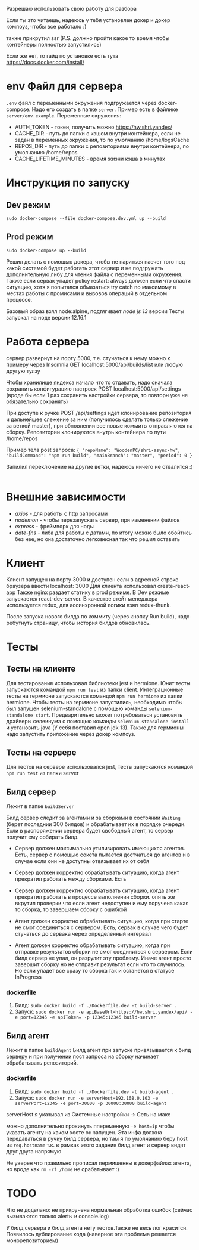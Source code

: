 Разрешаю использовать свою работу для разбора

Если ты это читаешь, надеюсь у тебя установлен докер и докер компоуз, чтобы все работало :)

также прикрутил ssr (P.S. должно пройти какое то время чтобы контейнеры полностью запустились)

Если же нет, то гайд по установке есть тута https://docs.docker.com/install/

# env Файл для сервера
 `.env` файл с переменными окружения подгружается через docker-compose. Надо его создать в папке `server`. Пример есть в файлике `server/env.example`.
Переменные окружения:
- AUTH_TOKEN - токен, получить можно https://hw.shri.yandex/
- CACHE_DIR - путь до папки с кэшом внутри контейнера, если не задан в переменных окружения, то по умолчанию /home/logsCache
- REPOS_DIR - путь до папки с репозиториями внутри контейнера, по умолчанию /home/repos
- CACHE_LIFETIME_MINUTES - время жизни кэша в минутах

# Инструкция по запуску

## Dev режим
`sudo docker-compose --file docker-compose.dev.yml up --build`

## Prod режим
`sudo docker-compose up --build`

Решил делать с помощью докера, чтобы не париться насчет того под какой системой будет работать этот сервер и не подгружать дополнительную либу для чтения файла с переменными окружения. Также если сервак упадет policy restart: always должен если что спасти ситуацию, хотя я попытался обмазаться try catch по максимому в местах работы с промисами и вызовов операций в отдельном процессе.

Базовый образ взял node:alpine, подтягивает *node js 13* версии
Тесты запускал на ноде версии 12.16.1

# Работа сервера
сервер развернут на порту 5000, т.е. стучаться к нему можно к примеру через Insomnia GET localhost:5000/api/builds/list или любую другую тулзу

Чтобы хранилище яндекса начало что то отдавать, надо сначала сохранить конфигурацию настроек POST localhost:5000/api/settings (вроде бы если 1 раз сохранить настройки сервера, то повторн уже не обязательно сохранять)

При доступе к ручке POST /api/settings идет клонирование репозитория и дальнейшее слежение за ним (получилось сделать только слежение за веткой master), при обновлении все новые коммиты отправляются на сборку. Репозитории клонируются внутрь контейнера по пути /home/repos

Пример тела post запроса:
`
{
  "repoName": "WoodenPC/shri-async-hw",
  "buildCommand": "npm run build",
  "mainBranch": "master",
  "period": 0
}
`

Запилил переключение на другие ветки, надеюсь ничего не отвалится :)
 
# Внешние зависимости
- *axios* - для работы с http запросами
- *nodemon* - чтобы перезапускать сервер, при изменении файлов
- *express* - фреймворк для ноды
- *date-fns* - либа для работы с датами, по итогу можно было обойтись без нее, но она достаточно легковесная так что решил оставить

# Клиент
Клиент запущен на порту 3000 и доступен если в адресной строке браузера ввести localhost: 3000
Для клиента использовал create-react-app
Также nginx раздает статику в prod режиме.
В Dev режиме запускается react-dev-server. В качестве стейт менеджера используется redux, для ассинхронной логики взял redux-thunk.

После запуска нового билда по коммиту (через кнопку Run build), надо ребутнуть страницу, чтобы история билдов обновилась.

# Тесты

## Тесты на клиенте

Для тестирования использовал библиотеки jest и hermione.
Юнит тесты запускаются командой `npm run test` из папки client.
Интеграционные тесты на гермионе запускаются командой `npm run hermione` из папки hermione.
Чтобы тесты на гермионе запустились, необходимо чтобы был запущен selenium-standalone с помощью команды `selenium-standalone start`. Предварительно может потребоваться установить драйверы селеинума с помощью команды `selenium-standalone install` и установить java (У себя поставил open jdk 13). Также для гермионы надо запустить приложение через докер компоуз.

## Тесты на сервере

Для тестов на сервере использовался jest, тесты запускаются командой `npm run test` из папки server

## Билд сервер
Лежит в папке `buildServer`

Билд сервер следит за агентами и за сборками в состоянии `Waiting` (берет последнии 300 билдов) и обрабатывает их в порядке очереди. Если в распоряжении сервера будет свободный агент, то сервер получит ему собирать билд.

- Сервер должен максимально утилизировать имеющихся агентов. Есть, сервер с помощью сокета пытается достчаться до агентов и в случае если они не доступны отвязывает их от себя
- Сервер должен корректно обрабатывать ситуацию, когда агент прекратил работать между сборками. Есть
- Сервер должен корректно обрабатывать ситуацию, когда агент прекратил работать в процессе выполнения сборки.  опять же вкрутил проверки что если агент недоступен и ему поручена какая то сборка, то завершаем сборку с ошибкой

- Агент должен корректно обрабатывать ситуацию, когда при старте не смог соединиться с сервером. Есть, сервак в случае чего будет стучаться до сервака через определенный интервал

- Агент должен корректно обрабатывать ситуацию, когда при отправке результатов сборки не смог соединиться с сервером. Если билд сервер не упал, он разрулит эту проблему. Иначе агент просто завершит сборку но не отправит результат если что то случилось. Но если упадет все сразу то сборка так и останется в статусе InProgress

### dockerfile
1. Билд: `sudo docker build -f ./Dockerfile.dev -t build-server .`
2. Запуск: `sudo docker run -e apiBaseUrl=https://hw.shri.yandex/api/ -e port=12345 -e apiToken= -p 12345:12345 build-server`

## Билд агент
Лежит в папке `buildAgent`
Билд агент при запуске привязывается к билд серверу и при получении пост запроса на сборку начинает обрабатывать репозиторий.

### dockerfile
1. Билд: `sudo docker build -f ./Dockerfile.dev -t build-agent .`
2. Запуск: `sudo docker run -e serverHost=192.168.0.103 -e serverPort=12345 -e port=30000 -p 30000:30000 build-agent`

serverHost я указывал из Системные настройки -> Сеть на маке

можно дополнительно прокинуть ппеременную `-e host=ip` чтобы указать агенту на каком хосте он запущен. Эта инфа должна передаваться в ручку билд сервера, но там я по умолчанию беру host из `req.hostname` т.к. в рамках этого задания билд агент и сервер видят друг друга напрямую

Не уверен что правильно прописал пермишенны в докерфайлах агента, но вроде как `rm -rf /home` не срабатывает :)

# TODO
Что не доделано: не прикручена нормальная обработка ошибок (сейчас вызываются только alertы и console.log)

У билд сервера и билд агента нету тестов.Также не весь лог красится. Появилось дублирование кода (наверное эта проблема решается монорепозиторием)
